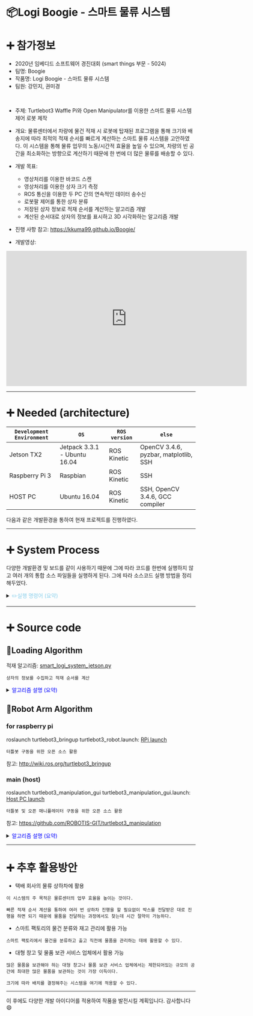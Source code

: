 # 📦Logi Boogie - 스마트 물류 시스템

# ➕ 참가정보
 - 2020년 임베디드 소프트웨어 경진대회 (smart things 부문 - 5024)
 - 팀명: Boogie
 - 작품명: Logi Boogie - 스마트 물류 시스템
 - 팀원: 강민지, 권미경
 <br>
 
 - 주제: Turtlebot3 Waffle Pi와 Open Manipulator를 이용한 스마트 물류 시스템 제어 로봇 제작
 - 개요: 물류센터에서 차량에 물건 적재 시 로봇에 탑재된 프로그램을 통해 크기와 배송지에 따라 최적의 적재 순서를 빠르게 계산하는 스마트 물류 시스템을 고안하였다. 이 시스템을 통해 물류 업무의 노동/시간적 효율을 높일 수 있으며, 차량의 빈 공간을 최소화하는 방향으로 계산하기 때문에 한 번에 더 많은 물류를 배송할 수 있다.
 - 개발 목표:
      - 영상처리를 이용한 바코드 스캔
      - 영상처리를 이용한 상자 크기 측정
      - ROS 통신을 이용한 두 PC 간의 연속적인 데이터 송수신
      - 로봇팔 제어를 통한 상자 분류
      - 저장된 상자 정보로 적재 순서를 계산하는 알고리즘 개발
      - 계산된 순서대로 상자의 정보를 표시하고 3D 시각화하는 알고리즘 개발

 - 진행 사항 참고: https://kkuma99.github.io/Boogie/
 - 개발영상:
<iframe width="640" height="360" src="https://youtu.be/anbjpytdbVc" frameborder="0" gesture="media" allowfullscreen=""></iframe>
 
 ---
 # ➕ Needed (architecture)
 
 | `Development Environment` | `OS` | `ROS version` | `else` |
 | --- | --- | --- | --- |
 | Jetson TX2 | Jetpack 3.3.1 - Ubuntu 16.04 | ROS Kinetic | OpenCV 3.4.6, pyzbar, matplotlib, SSH |
 | Raspberry Pi 3 | Raspbian | ROS Kinetic | SSH |
 | HOST PC | Ubuntu 16.04 | ROS Kinetic | SSH, OpenCV 3.4.6, GCC compiler |
 
 다음과 같은 개발환경을 통하여 현재 프로젝트를 진행하였다.
 
 ---
 # ➕ System Process
 
 다양한 개발환경 및 보드를 같이 사용하기 때문에 그에 따라 코드를 한번에 실행하지 않고 여러 개의 통합 소스 파일들을 실행하게 된다.
 그에 따라 소스코드 실행 방법을 정리해두었다.
 
 <details>
<summary><span style="color:skyblue">✏️실행 명령어 (요약)</span></summary>

```
1. roscore : host pc에서 192.168.0.18로 실행

2. python3 smart_logi_system_jetson.py : Jetson TX2에서 실행

3. roslaunch turtlebot3_bringup turtlebot3_robot.launch: RPi에서 실행 ( bash에 마스터 선언 확인)

4. roslaunch turtlebot3_manipulation_bringup turtlebot3_manipulation_bringup.launch : host pc에서 실행

5. roslaunch turtlebot3_manipulation_gui turtlebot3_manipulation_gui.launch : host pc에서 실행

```
</details>
 
 ---
  # ➕ Source code
  
  ## 📝Loading Algorithm
  적재 알고리즘: [smart_logi_system_jetson.py](https://github.com/Kkuma99/Boogie_emeddedSW_2020/blob/master/Load_JetsonTX2/smart_logi_system_jetson.py)
  <br>
  
  `상자의 정보를 수집하고 적재 순서를 계산`
  
   <details>
<summary><span style="color:blue"> 알고리즘 설명 (요약)</span></summary>

```
① 먼저, 배송해야 하는 배송지의 개수와 트럭의 크기를 상수로 지정하고, 바코드 데이터를 담을 변수를 초기화한다.
② VideoCapture()를 통해 웹카메라의 화면을 받아온 뒤, 프레임의 너비와 높이, 프레임 속도를 조절한다.
③ set_window() 함수를 호출하여 카메라 화면을 display할 준비를 한다. window의 이름을 지정하고, 뒤에서 검출할 컨투어의 threshold를 쉽게 변경할 수 있도록 트랙바를 추가한다. 이 threshold는 작업을 수행하는 환경의 조도 상황에 따라 조정하여 사용한다.
④  while문에 진입하여 지속적인 영상처리를 시작한다. while문 내부에서는 상자 인식, 상자 정보 수집, 바코드 데이터 전송 등의 작업을 수행한다. 우선 카메라의 프레임을 읽어와 img_color 객체에 저장한다. box_detection() 함수를 호출하여 현재 프레임에서 상자를 인식한다. 
⑤ 다음으로 get_box_info() 함수를 호출하여 상자의 정보를 수집한다. 
⑥ send_data_to_host() 함수를 호출하여 바코드 데이터를 Host PC에 전송한다. 이 함수는 ROS 통신 중 단방향 통신인 메시지 통신을 수행한다. 데이터를 전송하는 publisher 역할이며, 문자열 데이터를 전송한다.
⑦ imshow()를 통해 컨투어, 바코드 등의 정보가 삽입된 이미지를 화면에 띄운다. waitKey()를 사용하여 키보드로 ESC 키가 입력되면 while문에서 탈출한다. ESC 키는 모든 상자의 입력이 끝났을 때 사용한다.
⑧ while문에서 탈출한 뒤에는 OpenCV, 즉 영상처리에 사용된 모든 메모리를 해제한다.
⑨ matplotlib를 이용하여 트럭의 내부 모습을 시각화하기 위해 plot의 형태를 3D로, 양상을 auto로 설정한다. colors는 각 배송지 별 상자의 색이다.
⑩ draw_truck() 함수를 호출하여 트럭의 전체 프레임을 생성한다. numpy의 meshgrid() 함수를 사용하여 격자를 생성하고, 검정색 선으로 표현한다.
⑪ calculate_loading_order() 함수를 호출하여 입력된 모든 상자들에 대해 최적의 적재 순서를 계산한다.
```
</details>
  
  ## 📝Robot Arm Algorithm
  ### for raspberry pi
  roslaunch turtlebot3_bringup turtlebot3_robot.launch: [RPi launch](https://github.com/Kkuma99/Boogie_emeddedSW_2020/tree/master/Robot/SBC/turtlebot3_manipulation/turtlebot3_manipulation_bringup)
  <br>
  
  `터틀봇 구동을 위한 오픈 소스 활용`
  
  참고: http://wiki.ros.org/turtlebot3_bringup
  
  ### main (host)
  roslaunch turtlebot3_manipulation_gui turtlebot3_manipulation_gui.launch: [Host PC launch](https://github.com/Kkuma99/Boogie_emeddedSW_2020/tree/master/Robot/Master/turtlebot3_manipulation/turtlebot3_manipulation_gui)
   <br>
  
  `터틀봇 및 오픈 매니퓰레이터 구동을 위한 오픈 소스 활용`
  
  참고: https://github.com/ROBOTIS-GIT/turtlebot3_manipulation
  
   <details>
<summary><span style="color:blue"> 알고리즘 설명 (요약)</span></summary>

```
① ROS 메시지 통신을 이용하여 Jetson으로부터 바코드 데이터를 전송받는다. 
 
② 이때 데이터가 계속해서 들어오는 경우 중복을 방지하기 위해서 중복 검사를 한다. 주소지의 형태로 예를 들어 A00이면 ‘A’,‘0’,‘0’ 이런 식으로 string 데이터가 들어오게 되는데 각각의 문자열을 원래 가지고 있던 배열과 비교를 한다. 만약 각각의 문자열 중 하나라도 다르게 된다면 다른 주소지이므로 그 데이터를 배열에 저장하고 Queue에 해당 데이터를 push한다. 즉 Queue에서는 반복되는 데이터 없이 주소지를 저장을 하여 추후 매니퓰레이터 제어에 사용되게 된다.

 ③ 기존에 GUI를 통하여 데이터를 전달받던 알고리즘을 변경하여 지정된 위치로 Open Manipulator를 제어할 수 있도록 함수를 사용한다. 원본 함수의 경우에는 GUI 창이 틀어지면서 home pose / init pose / gripper open / gripper close 외에 나머지는 xyz의 데이터 혹은 각각의 조인트의 값을 숫자로 입력하여 그 값을 전달해주는 형식으로 로봇팔을 조종한다. 현재 알고리즘에서는 거기서 사용되는 함수를 변경을 하여 이를 gui 입력없이 직접 사용하는 형식으로 변경하였다. 각 배송지 별로 분류하기 위해 로봇팔이 이동해야 하는 위치를 확인하여 이를 리스트로 저장을 하고 그 값을 조건에 따라 전달하여 함수가 실행되도록 한다. float a[4] = {0.550, 0.500, -0.100, 0.500}; 이러한 식으로 저장을 하여 후에 함수에서각각의 조인트 값을 저 리스트의 값으로 실행을 하게 된다.

 ④ 퍼블리셔 서브스크라이버 함수를 통하여 주소지 데이터가 계속적으로 전달이 되고 반복되지 않는 값이 Queue에 쌓이는 동안 로봇팔은 산발적으로 움직이는 것은 아니다.상자가 컨베이어 벨트 초반부분에서 적재 알고리즘을 통해 데이터가 전달이 되지만 로봇팔이 이동을하는 컨베이어 벨트 끝부분까지 도착한 것은 아니다. 상자가 컨베이어의 끝부분에 도달하였는지 확인하기 위해서 OpenCV를 이용하여 카메라로상자를 인식한다. 특정 위치에서 상자가 인식되면 플래그를 바꾸고 로봇팔 제어 함수를 호출한다. 

```
</details>

---
 # ➕ 추후 활용방안
 
 - 택배 회사의 물류 상하차에 활용
 ```    
 이 시스템의 주 목적은 물류센터의 업무 효율을 높이는 것이다. 
 
 빠른 적재 순서 계산을 통하여 여러 번 상하차 진행을 할 필요없이 박스를 전달받은 대로 진행을 하면 되기 때문에 물품을 전달하는 과정에서도 찾는데 시간 절약이 가능하다.
 ```
 
 - 스마트 팩토리의 물건 분류와 재고 관리에 활용 가능
 ```
 스마트 팩토리에서 물건을 분류하고 출고 직전에 물품을 관리하는 데에 활용할 수 있다.
 ```
 
 - 대형 창고 및 물품 보관 서비스 업체에서 활용 가능
 ```
 많은 물품을 보관해야 하는 대형 창고나 물품 보관 서비스 업체에서는 제한되어있는 규모의 공간에 최대한 많은 물품을 보관하는 것이 가장 이득이다. 
 
 크기에 따라 배치를 결정해주는 시스템을 여기에 적용할 수 있다.
 ```

---
 이 후에도 다양한 개발 아이디어를 적용하여 작품을 발전시킬 계획입니다. 감사합니다😄

